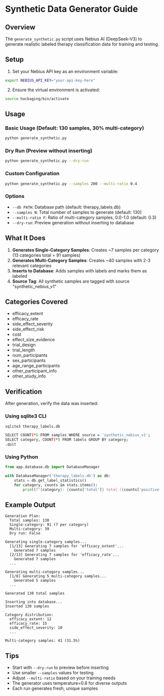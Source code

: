 # Synthetic Data Generator Guide

## Overview

The `generate_synthetic.py` script uses Nebius AI (DeepSeek-V3) to generate realistic labeled therapy classification data for training and testing.

## Setup

1. Set your Nebius API key as an environment variable:
```bash
export NEBIUS_API_KEY="your-api-key-here"
```

2. Ensure the virtual environment is activated:
```bash
source hackaging/bin/activate
```

## Usage

### Basic Usage (Default: 130 samples, 30% multi-category)
```bash
python generate_synthetic.py
```

### Dry Run (Preview without inserting)
```bash
python generate_synthetic.py --dry-run
```

### Custom Configuration
```bash
python generate_synthetic.py --samples 200 --multi-ratio 0.4
```

### Options
- `--db PATH`: Database path (default: therapy_labels.db)
- `--samples N`: Total number of samples to generate (default: 130)
- `--multi-ratio F`: Ratio of multi-category samples, 0.0-1.0 (default: 0.3)
- `--dry-run`: Preview generation without inserting to database

## What It Does

1. **Generates Single-Category Samples**: Creates ~7 samples per category (13 categories total = 91 samples)
2. **Generates Multi-Category Samples**: Creates ~40 samples with 2-3 relevant categories
3. **Inserts to Database**: Adds samples with labels and marks them as labeled
4. **Source Tag**: All synthetic samples are tagged with source "synthetic_nebius_v1"

## Categories Covered

- efficacy_extent
- efficacy_rate
- side_effect_severity
- side_effect_risk
- cost
- effect_size_evidence
- trial_design
- trial_length
- num_participants
- sex_participants
- age_range_participants
- other_participant_info
- other_study_info

## Verification

After generation, verify the data was inserted:

### Using sqlite3 CLI
```bash
sqlite3 therapy_labels.db

SELECT COUNT(*) FROM samples WHERE source = 'synthetic_nebius_v1';
SELECT category, COUNT(*) FROM labels GROUP BY category;
.quit
```

### Using Python
```python
from app.database.db import DatabaseManager

with DatabaseManager('therapy_labels.db') as db:
    stats = db.get_label_statistics()
    for category, counts in stats.items():
        print(f"{category}: {counts['total']} total ({counts['positive']} positive)")
```

## Example Output

```
Generation Plan:
  Total samples: 130
  Single-category: 91 (7 per category)
  Multi-category: 39
  Dry run: False

Generating single-category samples...
  [1/13] Generating 7 samples for 'efficacy_extent'...
    Generated 7 samples
  [2/13] Generating 7 samples for 'efficacy_rate'...
    Generated 7 samples
  ...

Generating multi-category samples...
  [1/8] Generating 5 multi-category samples...
    Generated 5 samples
  ...

Generated 130 total samples

Inserting into database...
Inserted 130 samples

Category distribution:
  efficacy_extent: 12
  efficacy_rate: 15
  side_effect_severity: 10
  ...

Multi-category samples: 41 (31.5%)
```

## Tips

- Start with `--dry-run` to preview before inserting
- Use smaller `--samples` values for testing
- Adjust `--multi-ratio` based on your training needs
- The generator uses temperature=0.8 for diverse outputs
- Each run generates fresh, unique samples


